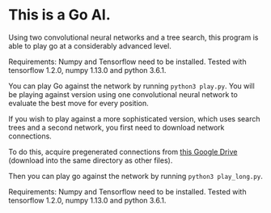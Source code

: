 This is a Go AI.
====
Using two convolutional neural networks and a tree search, this program is able to play go at a considerably advanced level.

Requirements: Numpy and Tensorflow need to be installed. Tested with tensorflow 1.2.0, numpy 1.13.0 and python 3.6.1. 

You can play Go against the network by running `python3 play.py`. You will be playing against version using one convolutional neural network to evaluate the best move for every position.

If you wish to play against a more sophisticated version, which uses search trees and a second network, you first need to download network connections.

To do this, acquire pregenerated connections from [this Google Drive](https://drive.google.com/drive/folders/1uBrdv2Taka41yfc5b2lFRQPH30UjUOB0?usp=sharing) (download into the same directory as other files).

Then you can play go against the network by running `python3 play_long.py`.

Requirements: Numpy and Tensorflow need to be installed. Tested with tensorflow 1.2.0, numpy 1.13.0 and python 3.6.1. 
